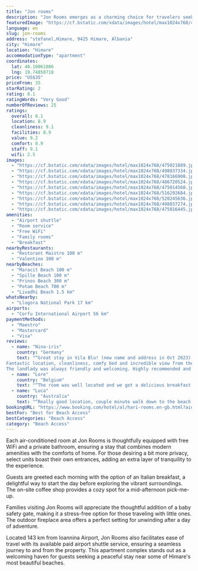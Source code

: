 ```yaml
---
title: "Jon rooms"
description: "Jon Rooms emerges as a charming choice for travelers seeking a blend of comfort and convenience in the heart of Himare."
featuredImage: "https://cf.bstatic.com/xdata/images/hotel/max1024x768/475021889.jpg?k=6b6276f7e82a663a310f3ef3bcd6128c688b0049ad43969bbf02443151639615&o=&hp=1"
language: en
slug: jon-rooms
address: "stefanel,Himare, 9425 Himare, Albania"
city: "Himare"
location: "Himare"
accommodationType: "apartment"
coordinates:
  lat: 40.10061086
  lng: 19.74850718
price: "US$35"
priceFrom: 35
starRating: 2
rating: 8.1
ratingWords: "Very Good"
numberOfReviews: 25
ratings:
  overall: 8.1
  location: 8.9
  cleanliness: 9.1
  facilities: 8.9
  value: 9.2
  comfort: 8.9
  staff: 9.1
  wifi: 2.5
images:
  - "https://cf.bstatic.com/xdata/images/hotel/max1024x768/475021889.jpg?k=6b6276f7e82a663a310f3ef3bcd6128c688b0049ad43969bbf02443151639615&o=&hp=1"
  - "https://cf.bstatic.com/xdata/images/hotel/max1024x768/498037334.jpg?k=1f1315300764a4b8ac89b961cfa904c5f98606d51f644d905f3c9b16abcbc15a&o=&hp=1"
  - "https://cf.bstatic.com/xdata/images/hotel/max1024x768/478166908.jpg?k=16b7370a78b30b7dee25f2079f82ac7f07ea15899e1e68ce33036cefdccef4ba&o=&hp=1"
  - "https://cf.bstatic.com/xdata/images/hotel/max1024x768/486720524.jpg?k=4d6889949744d0a47f649cc52d2506af6953f1af352e59449e2a2b2596c17f9b&o=&hp=1"
  - "https://cf.bstatic.com/xdata/images/hotel/max1024x768/475014560.jpg?k=cf90f01b87970dc384da806192c08735e82a261ff124d33941c6f8aa799b51a7&o=&hp=1"
  - "https://cf.bstatic.com/xdata/images/hotel/max1024x768/516292684.jpg?k=133d6cf744eae52f95813051a92bb9be47931824e0de43c657d6577ad87d1299&o=&hp=1"
  - "https://cf.bstatic.com/xdata/images/hotel/max1024x768/520245636.jpg?k=c4609aa0a191d4000e842bc07959506b4d30e3cb8404397ca9f593e5c04e52ca&o=&hp=1"
  - "https://cf.bstatic.com/xdata/images/hotel/max1024x768/498037274.jpg?k=5769c46a73baa51ba6158cc1f59b8b40eaadf894e5b0c0c4d81ccbcd45abdc40&o=&hp=1"
  - "https://cf.bstatic.com/xdata/images/hotel/max1024x768/475016445.jpg?k=205c6ec56f50d7136c91531c876bcfdcb805b54950a4ec70ee911399734adcd9&o=&hp=1"
amenities:
  - "Airport shuttle"
  - "Room service"
  - "Free WiFi"
  - "Family rooms"
  - "Breakfast"
nearbyRestaurants:
  - "Restorant Maistro 100 m"
  - "Valentino 100 m"
nearbyBeaches:
  - "Maracit Beach 100 m"
  - "Spille Beach 100 m"
  - "Prinos Beach 300 m"
  - "Potam Beach 700 m"
  - "Livadhi Beach 1.5 km"
whatsNearby:
  - "Llogora National Park 17 km"
airports:
  - "Corfu International Airport 56 km"
paymentMethods:
  - "Maestro"
  - "Mastercard"
  - "Visa"
reviews:
  - name: "Nina-iris"
    country: "Germany"
    text: "“Great stay in Vila Blu! (new name and address in Oct 2023)
Fantastic location, cleanliness, comfy bed and incredible view from the room and adjacent balcony.
The landlady was always friendly and welcoming. Highly recommended and I will be back...”"
  - name: "Lore"
    country: "Belgium"
    text: "“The room was well located and we got a delicious breakfast in the morning.”"
  - name: "Luca"
    country: "Australia"
    text: "“Really good location, couple minute walk down to the beach. Close to restaurants and the main strip. I stayed in a room with a balcony with an amazing view, bathroom was big and clean, bed comfortable!”"
bookingURL: "https://www.booking.com/hotel/al/hari-rooms.en-gb.html?aid=8035640"
bestFor: "Best for Beach Access"
bestCategories: "Beach Access"
category: "Beach Access"
---
```


Each air-conditioned room at Jon Rooms is thoughtfully equipped with free WiFi and a private bathroom, ensuring a stay that combines modern amenities with the comforts of home. For those desiring a bit more privacy, select units boast their own entrances, adding an extra layer of tranquility to the experience.

Guests are greeted each morning with the option of an Italian breakfast, a delightful way to start the day before exploring the vibrant surroundings. The on-site coffee shop provides a cozy spot for a mid-afternoon pick-me-up.

Families visiting Jon Rooms will appreciate the thoughtful addition of a baby safety gate, making it a stress-free option for those traveling with little ones. The outdoor fireplace area offers a perfect setting for unwinding after a day of adventure.

Located 143 km from Ioannina Airport, Jon Rooms also facilitates ease of travel with its available paid airport shuttle service, ensuring a seamless journey to and from the property. This apartment complex stands out as a welcoming haven for guests seeking a peaceful stay near some of Himare's most beautiful beaches.
